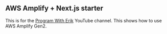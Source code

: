 ## AWS Amplify + Next.js starter

This is for the [Program With Erik](http://erik.video) YouTube channel. This shows how to use AWS Amplify Gen2.
